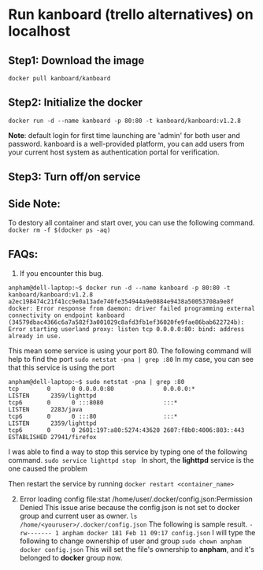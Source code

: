 # Run kanboard (trello alternatives) on localhost
## Step1: Download the image
`docker pull kanboard/kanboard`

## Step2: Initialize the docker 

`docker run -d --name kanboard -p 80:80 -t kanboard/kanboard:v1.2.8`

**Note**: default login for first time launching are 'admin' for both user and password.
kanboard is a well-provided platform, you can add users from your current host system as authentication portal for verification.

## Step3: Turn off/on service

## Side Note:
To destory all container and start over, you can use the following command.
 `docker rm -f $(docker ps -aq)`

## FAQs:
1. If you encounter this bug.
```
anpham@dell-laptop:~$ docker run -d --name kanboard -p 80:80 -t kanboard/kanboard:v1.2.8
a2ec198474c21f41cc9e0a13ade740fe354944a9e0884e9438a50053708a9e8f
docker: Error response from daemon: driver failed programming external connectivity on endpoint kanboard (34579dbac4366c6a7a582f3a001029c8afd3fb1ef36020fe9fae86bab622724b): Error starting userland proxy: listen tcp 0.0.0.0:80: bind: address already in use.
```
This mean some service is using your port 80. The following command will help to find the port
`sudo netstat -pna | grep :80`
In my case, you can see that this service is using the port 
```
anpham@dell-laptop:~$ sudo netstat -pna | grep :80                                                                                               
tcp        0      0 0.0.0.0:80              0.0.0.0:*               LISTEN      2359/lighttpd                                                    
tcp6       0      0 :::8080                 :::*                    LISTEN      2283/java                                                        
tcp6       0      0 :::80                   :::*                    LISTEN      2359/lighttpd                                                    
tcp6       0      0 2601:197:a80:5274:43620 2607:f8b0:4006:803::443 ESTABLISHED 27941/firefox
```

I was able to find a way to stop this service by typing one of the following command.
`sudo service lighttpd stop `
In short, the **lighttpd** service is the one caused the problem

Then restart the service by running `docker restart <container_name>`

2. Error loading config file:stat /home/user/.docker/config.json:Permission Denied
This issue arise because the config.json is not set to docker group and current user as owner.
`ls /home/<youruser>/.docker/config.json`
The following is sample result.
`-rw------- 1 anpham docker 181 Feb 11 09:17 config.json`
I will type the following to change ownership of user and group
`sudo chown anpham docker config.json`
This will set the file's ownership to **anpham**, and it's belonged to **docker** group now.
 
